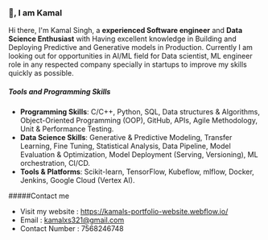 ### 👋, I am Kamal

Hi there, I'm Kamal Singh, a **experienced Software engineer** and **Data Science Enthusiast** with Having excellent knowledge in Building and Deploying Predictive and Generative models in Production. 
Currently I am looking out for opportunities in AI/ML field for Data scientist, ML engineer role in any respected company specially in startups to improve my skills quickly as possible.

##### Tools and Programming Skills
- **Programming Skills**: C/C++, Python, SQL, Data structures & Algorithms, Object-Oriented Programming (OOP), GitHub, APIs, Agile Methodology, Unit & Performance Testing.
- **Data Science Skills**: Generative & Predictive Modeling, Transfer Learning, Fine Tuning, Statistical Analysis, Data Pipeline, Model Evaluation & Optimization, Model Deployment (Serving, Versioning), ML orchestration, CI/CD.
- **Tools & Platforms**: Scikit-learn, TensorFlow, Kubeflow, mlflow, Docker, Jenkins, Google Cloud (Vertex AI).


#####Contact me 
- Visit my website : https://kamals-portfolio-website.webflow.io/
- Email : kamalxs321@gmail.com
- Contact Number : 7568246748
